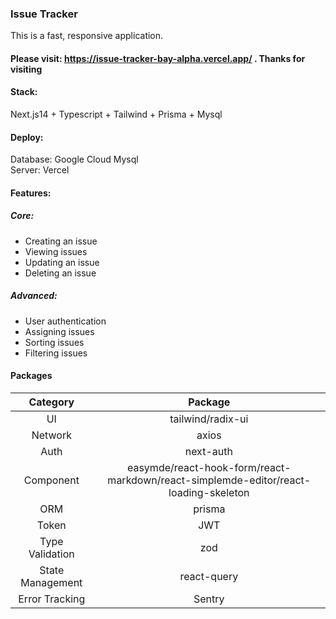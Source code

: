 ### Issue Tracker

This is a fast, responsive application.

#### Please visit: https://issue-tracker-bay-alpha.vercel.app/ . Thanks for visiting

#### Stack:

Next.js14 + Typescript + Tailwind + Prisma + Mysql

#### Deploy:

Database: Google Cloud Mysql  
Server: Vercel

#### Features:

##### Core:

- Creating an issue
- Viewing issues
- Updating an issue
- Deleting an issue

##### Advanced:

- User authentication
- Assigning issues
- Sorting issues
- Filtering issues

#### Packages

|     Category     |                                       Package                                        |
| :--------------: | :----------------------------------------------------------------------------------: |
|        UI        |                                  tailwind/radix-ui                                   |
|     Network      |                                        axios                                         |
|       Auth       |                                      next-auth                                       |
|    Component     | easymde/react-hook-form/react-markdown/react-simplemde-editor/react-loading-skeleton |
|       ORM        |                                        prisma                                        |
|      Token       |                                         JWT                                          |
| Type Validation  |                                         zod                                          |
| State Management |                                     react-query                                      |
|  Error Tracking  |                                        Sentry                                        |
